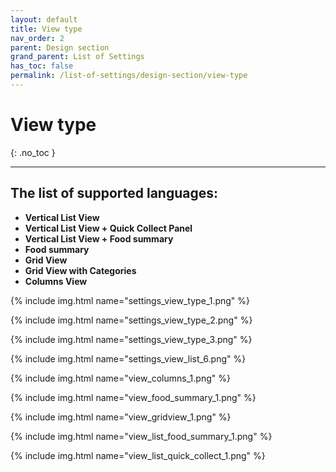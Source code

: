 ```yaml
---
layout: default
title: View type
nav_order: 2
parent: Design section
grand_parent: List of Settings
has_toc: false
permalink: /list-of-settings/design-section/view-type
---
```


# View type
{: .no_toc }

---

## The list of supported languages:
- **Vertical List View**
- **Vertical List View + Quick Collect Panel**
- **Vertical List View + Food summary**
- **Food summary**
- **Grid View**
- **Grid View with Categories**
- **Columns View**

{% include img.html name="settings_view_type_1.png" %}

{% include img.html name="settings_view_type_2.png" %}

{% include img.html name="settings_view_type_3.png" %}

{% include img.html name="settings_view_list_6.png" %}

{% include img.html name="view_columns_1.png" %}

{% include img.html name="view_food_summary_1.png" %}

{% include img.html name="view_gridview_1.png" %}

{% include img.html name="view_list_food_summary_1.png" %}

{% include img.html name="view_list_quick_collect_1.png" %}